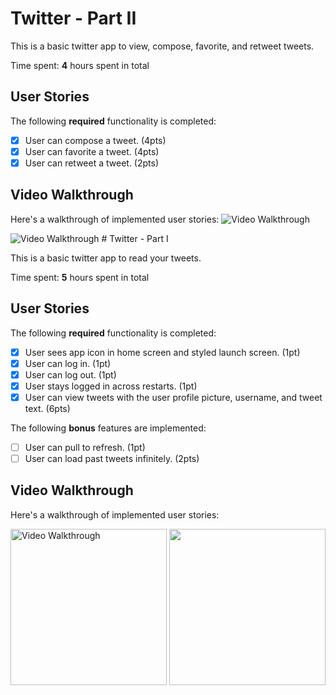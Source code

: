 
# Twitter - Part II

This is a basic twitter app to view, compose, favorite, and retweet tweets.

Time spent: **4** hours spent in total

## User Stories

The following **required** functionality is completed:

- [X] User can compose a tweet. (4pts)
- [X] User can favorite a tweet. (4pts)
- [X] User can retweet a tweet. (2pts)

## Video Walkthrough

Here's a walkthrough of implemented user stories:
<img src='https://media.giphy.com/media/IFRgkFTSw4YpvNIDMY/giphy.gif' width='' alt='Video Walkthrough' />

<img src='https://media.giphy.com/media/DM4bw03zCXp9aWu7aZ/giphy.gif' width='' alt='Video Walkthrough' />
# Twitter - Part I

This is a basic twitter app to read your tweets.

Time spent: **5** hours spent in total

## User Stories

The following **required** functionality is completed:

- [X] User sees app icon in home screen and styled launch screen. (1pt)
- [X] User can log in. (1pt)
- [X] User can log out. (1pt)
- [X] User stays logged in across restarts. (1pt)
- [X] User can view tweets with the user profile picture, username, and tweet text. (6pts)

The following **bonus** features are implemented:

- [ ] User can pull to refresh. (1pt)
- [ ] User can load past tweets infinitely. (2pts)

## Video Walkthrough

Here's a walkthrough of implemented user stories:

<img src="https://media.giphy.com/media/bGf804KnMZHLjFygQe/giphy.gif?cid=790b761181bae5a7921859df056bad9d1f280ff23fb0639f&rid=giphy.gif&ct=gg" title='Video Walkthrough' width=250 alt='Video Walkthrough' />



<img src="https://media.giphy.com/media/azh9gxoLkfWQuJiT3B/giphy.gif?cid=790b76115bf7b162a434d5bd7da6c1a5c8704be790a5847c&rid=giphy.gif&ct=g" width=250 />
